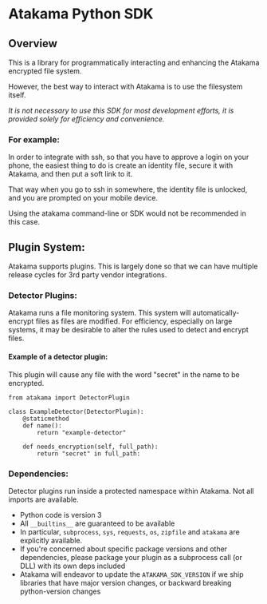 # Atakama Python SDK


## Overview

This is a library for programmatically interacting and enhancing the Atakama encrypted file system.

However, the best way to interact with Atakama is to use the filesystem itself.

*It is not necessary to use this SDK for most development efforts, it is provided solely for efficiency and convenience.*

### For example:

In order to integrate with ssh, so that you have to approve a login on your phone, 
the easiest thing to do is create an identity file, secure it with Atakama, and then put a soft link to it.

That way when you go to ssh in somewhere, the identity file is unlocked, and you are prompted on your mobile device.

Using the atakama command-line or SDK would not be recommended in this case.   

## Plugin System:

Atakama supports plugins. This is largely done so that we can have multiple release cycles for 3rd party vendor integrations.

### Detector Plugins:

Atakama runs a file monitoring system. This system will automatically-encrypt files as files are modified. For efficiency,
especially on large systems, it may be desirable to alter the rules used to detect and encrypt files.

#### Example of a detector plugin:

This plugin will cause any file with the word "secret" in the name to be encrypted.

```
from atakama import DetectorPlugin

class ExampleDetector(DetectorPlugin):
    @staticmethod
    def name():
        return "example-detector"

    def needs_encryption(self, full_path):
        return "secret" in full_path:
```

### Dependencies:

Detector plugins run inside a protected namespace within Atakama.   Not all imports are available.

 - Python code is version 3
 - All `__builtins__` are guaranteed to be available
 - In particular, `subprocess`, `sys`, `requests`, `os`, `zipfile` and `atakama` are explicitly available.
 - If you're concerned about specific package versions and other dependencies, please package your plugin as a subprocess call (or DLL) with its own deps included
 - Atakama will endeavor to update the `ATAKAMA_SDK_VERSION` if we ship libraries that have major version changes, or backward breaking python-version changes
